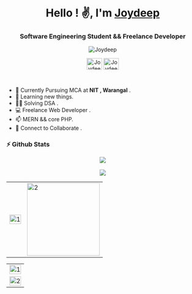 
<h1 align="center">Hello ! ✌️, I'm <a href="https://www.linkedin.com/in/joydeep-dey-52234a1aa/">Joydeep</a></h1>
<h3 align="center">Software Engineering Student && Freelance Developer</h3>
<p align="center"> <img src="https://komarev.com/ghpvc/?username=joy-10&label=Profile%20views&color=0e75b6&style=flat" alt="Joydeep" /> </p>

<p align="center">
<a href="https://www.hackerrank.com/joydeepdey" target="blank"><img align="center" src="https://raw.githubusercontent.com/rahuldkjain/github-profile-readme-generator/master/src/images/icons/Social/hackerrank.svg" alt="Joydeep" height="30" width="40" /></a>
<a href="https://www.leetcode.com/jdcodes/" target="blank"><img align="center" src="https://raw.githubusercontent.com/rahuldkjain/github-profile-readme-generator/master/src/images/icons/Social/leet-code.svg" alt="Joydeep" height="30" width="40" /></a>
</p>
<br/>

- 🌱 Currently Pursuing MCA at <b>NIT , Warangal</b> .<br>
- 📖 Learning new things.<br>
- 👨‍💻 Solving DSA .<br>
- 💻 Freelance Web Developer .<br>
- 📫 MERN && core PHP.<br>
- 💬 Connect to Collaborate .<br>
                                                                                        
                                                                                                                                                                                                                                                                                                                                                          
### ⚡ Github Stats
 <p align="center">
<img src="https://github-profile-trophy.vercel.app/?username=joy-10&theme=darkhub">
<br><br>
<img src="https://github-readme-streak-stats.herokuapp.com/?user=joy-10&theme=merko">
</p>
<table>
  <tr>
    <td><img src="https://github-readme-stats.vercel.app/api?username=joy-10&theme=radical&show_icons=true&include_all_commits=true&count_private=true"  display=block width=100% height=auto alt="1"></td>
    <td><img src="https://github-readme-stats.vercel.app/api/top-langs/?username=joy-10&theme=radical&layout=compact&hide=Jupyter%20Notebook&langs_count=8"  display=block height=190 align="center" alt="2"></td>
   </tr>
</table>

<table>
  <tr>
    <td><img src="https://github-profile-summary-cards.vercel.app/api/cards/profile-details?username=joy-10&theme=solarized_dark"  display=block width=100% height=auto alt="1"></td>
   </tr>
   <tr>
      <td><img src="https://activity-graph.herokuapp.com/graph?username=joy-10&bg_color=073642&color=859900&line=006400&point=35aea1&area=true" display=block width=100% height=auto alt="2"></td>
  </td>
  </tr>
</table>
